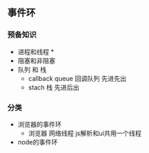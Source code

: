 ## 事件环

### 预备知识
* 进程和线程
    * 
* 阻塞和非阻塞
* 队列 和 栈
    * callback queue 回调队列 先进先出
    * stach 栈 先进后出

### 分类
* 浏览器的事件环
    * 浏览器 网络线程 js解析和ui共用一个线程
* node的事件环